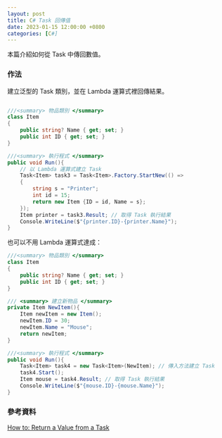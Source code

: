 ```yaml
---
layout: post
title: C# Task 回傳值
date: 2023-01-15 12:00:00 +0800
categories: [C#]
---
```


本篇介紹如何從 Task 中傳回數值。

### 作法

建立泛型的 Task 類別，並在 Lambda 運算式裡回傳結果。

```cs

///<summary> 物品類別 </summary>
class Item 
{
    public string? Name { get; set; }
    public int ID { get; set; }
}

///<summary> 執行程式 </summary>
public void Run(){
    // 以 Lambda 運算式建立 Task
    Task<Item> task3 = Task<Item>.Factory.StartNew(() =>
    {
        string s = "Printer";
        int id = 15;
        return new Item {ID = id, Name = s};
    });
    Item printer = task3.Result; // 取得 Task 執行結果
    Console.WriteLine($"{printer.ID}-{printer.Name}");
}
```

也可以不用 Lambda 運算式達成：

``` cs
///<summary> 物品類別 </summary>
class Item
{
    public string? Name { get; set; }
    public int ID { get; set; }
}

/// <summary> 建立新物品 </summary>
private Item NewItem(){
    Item newItem = new Item();
    newItem.ID = 30;
    newItem.Name = "Mouse";
    return newItem;
}

///<summary> 執行程式 </summary>
public void Run(){
    Task<Item> task4 = new Task<Item>(NewItem); // 傳入方法建立 Task
    task4.Start();
    Item mouse = task4.Result; // 取得 Task 執行結果
    Console.WriteLine($"{mouse.ID}-{mouse.Name}");
}
```

### 參考資料

[How to: Return a Value from a Task](https://docs.microsoft.com/zh-tw/dotnet/standard/parallel-programming/how-to-return-a-value-from-a-task)

